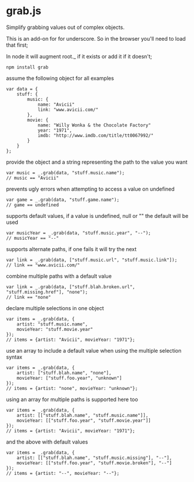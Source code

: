 grab.js
=======

Simplify grabbing values out of complex objects.

This is an add-on for for underscore. So in the browser you'll need to load that first;

In node it will augment root._ if it exists or add it if it doesn't;

	npm install grab

assume the following object for all examples

	var data = {
		stuff: {
			music: {
				name: "Avicii"
				link: "www.avicii.com/"
			},
			movie: {
				name: "Willy Wonka & the Chocolate Factory"
				year: "1971",
				imdb: "http://www.imdb.com/title/tt0067992/"
			}
		}
	};


provide the object and a string representing the path to the value you want

	var music = _.grab(data, "stuff.music.name");
	// music == "Avicii"


prevents ugly errors when attempting to access a value on undefined

	var game = _.grab(data, "stuff.game.name");
	// game == undefined


supports default values, if a value is undefined, null or "" the default will be used

	var musicYear = _.grab(data, "stuff.music.year", "--");
	// musicYear == "--"


supports alternate paths, if one fails it will try the next

	var link = _.grab(data, ["stuff.music.url", "stuff.music.link"]);
	// link == "www.avicii.com/"


combine multiple paths with a default value

	var link = _.grab(data, ["stuff.blah.broken.url", "stuff.missing.href"], "none");
	// link == "none"


declare multiple selections in one object

	var items = _.grab(data, {
		artist: "stuff.music.name",
		movieYear: "stuff.movie.year"
	});
	// items = {artist: "Avicii", movieYear: "1971"};


use an array to include a default value when using the multiple selection syntax

	var items = _.grab(data, {
		artist: ["stuff.blah.name", "none"],
		movieYear: ["stuff.foo.year", "unknown"]
	});
	// items = {artist: "none", movieYear: "unknown"};


using an array for multiple paths is supported here too

	var items = _.grab(data, {
		artist: [["stuff.blah.name", "stuff.music.name"]],
		movieYear: [["stuff.foo.year", "stuff.movie.year"]]
	});
	// items = {artist: "Avicii", movieYear: "1971"};


and the above with default values

	var items = _.grab(data, {
		artist: [["stuff.blah.name", "stuff.music.missing"], "--"],
		movieYear: [["stuff.foo.year", "stuff.movie.broken"], "--"]
	});
	// items = {artist: "--", movieYear: "--"};